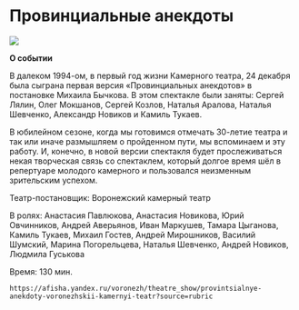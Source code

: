 # Провинциальные анекдоты
![](https://avatars.mds.yandex.net/get-afishanew/4768735/471bee7c56bed5114552a6802482c302/960x690_noncrop)

**О событии**

В далеком 1994-ом, в первый год жизни Камерного театра, 24 декабря была сыграна первая версия «Провинциальных анекдотов» в постановке Михаила Бычкова. В этом спектакле были заняты: Сергей Лялин, Олег Мокшанов, Сергей Козлов, Наталья Аралова, Наталья Шевченко, Александр Новиков и Камиль Тукаев.

В юбилейном сезоне, когда мы готовимся отмечать 30-летие театра и так или иначе размышляем о пройденном пути, мы вспоминаем и эту работу. И, конечно, в новой версии спектакля будет прослеживаться некая творческая связь со спектаклем, который долгое время шёл в репертуаре молодого камерного и пользовался неизменным зрительским успехом.

Театр-постановщик: 
    Воронежский камерный театр
    
В ролях: 
    Анастасия Павлюкова, 
    Анастасия Новикова, 
    Юрий Овчинников, 
    Андрей Аверьянов, 
    Иван Маркушев, 
    Тамара Цыганова, 
    Камиль Тукаев, 
    Михаил Гостев, 
    Андрей Мирошников, 
    Василий Шумский, 
    Марина Погорельцева, 
    Наталья Шевченко, 
    Андрей Новиков, 
    Людмила Гуськова
    
Время: 
    130 мин.

    https://afisha.yandex.ru/voronezh/theatre_show/provintsialnye-anekdoty-voronezhskii-kamernyi-teatr?source=rubric
